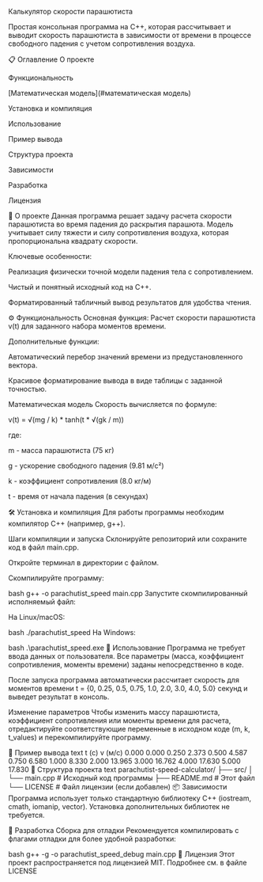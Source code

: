 Калькулятор скорости парашютиста

Простая консольная программа на C++, которая рассчитывает и выводит скорость парашютиста в зависимости от времени в процессе свободного падения с учетом сопротивления воздуха.

📋 Оглавление
О проекте

Функциональность

[Математическая модель](#математическая модель)

Установка и компиляция

Использование

Пример вывода

Структура проекта

Зависимости

Разработка

Лицензия

🚀 О проекте
Данная программа решает задачу расчета скорости парашютиста во время падения до раскрытия парашюта. Модель учитывает силу тяжести и силу сопротивления воздуха, которая пропорциональна квадрату скорости.

Ключевые особенности:

Реализация физически точной модели падения тела с сопротивлением.

Чистый и понятный исходный код на C++.

Форматированный табличный вывод результатов для удобства чтения.

⚙️ Функциональность
Основная функция: Расчет скорости парашютиста v(t) для заданного набора моментов времени.

Дополнительные функции:

Автоматический перебор значений времени из предустановленного вектора.

Красивое форматирование вывода в виде таблицы с заданной точностью.

Математическая модель
Скорость вычисляется по формуле:

v(t) = √(mg / k) * tanh(t * √(gk / m))

где:

m - масса парашютиста (75 кг)

g - ускорение свободного падения (9.81 м/с²)

k - коэффициент сопротивления (8.0 кг/м)

t - время от начала падения (в секундах)

🛠️ Установка и компиляция
Для работы программы необходим компилятор C++ (например, g++).

Шаги компиляции и запуска
Склонируйте репозиторий или сохраните код в файл main.cpp.

Откройте терминал в директории с файлом.

Скомпилируйте программу:

bash
g++ -o parachutist_speed main.cpp
Запустите скомпилированный исполняемый файл:

На Linux/macOS:

bash
./parachutist_speed
На Windows:

bash
.\parachutist_speed.exe
🎯 Использование
Программа не требует ввода данных от пользователя. Все параметры (масса, коэффициент сопротивления, моменты времени) заданы непосредственно в коде.

После запуска программа автоматически рассчитает скорость для моментов времени t = {0, 0.25, 0.5, 0.75, 1.0, 2.0, 3.0, 4.0, 5.0} секунд и выведет результат в консоль.

Изменение параметров
Чтобы изменить массу парашютиста, коэффициент сопротивления или моменты времени для расчета, отредактируйте соответствующие переменные в исходном коде (m, k, t_values) и перекомпилируйте программу.

📸 Пример вывода
text
t (с)   v (м/с)
0.000   0.000
0.250   2.373
0.500   4.587
0.750   6.580
1.000   8.330
2.000   13.965
3.000   16.762
4.000   17.630
5.000   17.830
📁 Структура проекта
text
parachutist-speed-calculator/
├── src/
│   └── main.cpp          # Исходный код программы
├── README.md             # Этот файл
└── LICENSE               # Файл лицензии (если добавлен)
📦 Зависимости
Программа использует только стандартную библиотеку C++ (iostream, cmath, iomanip, vector). Установка дополнительных библиотек не требуется.

🧪 Разработка
Сборка для отладки
Рекомендуется компилировать с флагами отладки для более удобной разработки:

bash
g++ -g -o parachutist_speed_debug main.cpp
📄 Лицензия
Этот проект распространяется под лицензией MIT. Подробнее см. в файле LICENSE
